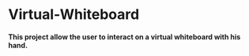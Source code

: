 # Virtual-Whiteboard
#### This project allow the user to interact on a virtual whiteboard with his hand.

